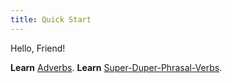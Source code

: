 ```yaml
---
title: Quick Start
---
```


<Intro>

Hello, Friend!

</Intro>

**Learn** [Adverbs](/learn/adverbs).
**Learn** [Super-Duper-Phrasal-Verbs](/learn/super-duper-phrasal-verbs).

